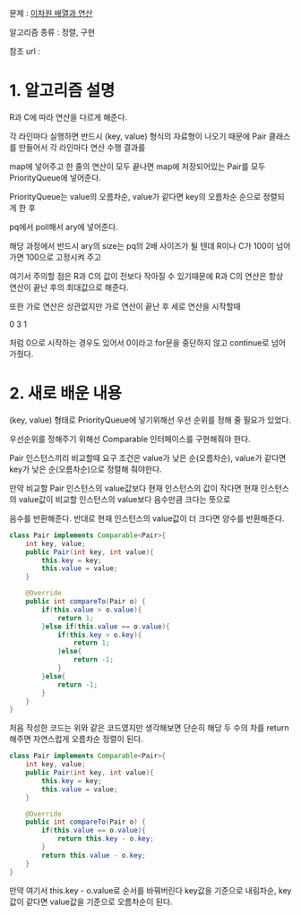 문제 : [이차원 배열과 연산](https://www.acmicpc.net/problem/17140)

알고리즘 종류 : 정렬, 구현

참조 url :

# 1. 알고리즘 설명

R과 C에 따라 연산을 다르게 해준다.

각 라인마다 실행하면 반드시 (key, value) 형식의 자료형이 나오기 때문에 Pair 클래스를 만들어서 각 라인마다 연산 수행 결과를

map에 넣어주고 한 줄의 연산이 모두 끝나면 map에 저장되어있는 Pair를 모두 PriorityQueue에 넣어준다.

PriorityQueue는 value의 오름차순, value가 같다면 key의 오름차순 순으로 정렬되게 한 후

pq에서 poll해서 ary에 넣어준다.

해당 과정에서 반드시 ary의 size는 pq의 2배 사이즈가 될 텐데 R이나 C가 100이 넘어가면 100으로 고정시켜 주고

여기서 주의할 점은 R과 C의 값이 전보다 작아질 수 있기때문에 R과 C의 연산은 항상 연산이 끝난 후의 최대값으로 해준다.

또한 가로 연산은 상관없지만 가로 연산이 끝난 후 세로 연산을 시작할때 

0
3
1

처럼 0으로 시작하는 경우도 있어서 0이라고 for문을 중단하지 않고 continue로 넘어가줬다.

# 2. 새로 배운 내용

(key, value) 형태로 PriorityQueue에 넣기위해선 우선 순위를 정해 줄 필요가 있었다.

우선순위를 정해주기 위해선 Comparable 인터페이스를 구현해줘야 한다.

Pair 인스턴스끼리 비교할때 요구 조건은 value가 낮은 순(오름차순), value가 같다면 key가 낮은 순(오름차순)으로 정렬해 줘야한다.

만약 비교할 Pair 인스턴스의 value값보다 현재 인스턴스의 값이 작다면 현재 인스턴스의 value값이 비교할 인스턴스의 value보다 음수만큼 크다는 뜻으로

음수를 반환해준다. 반대로 현재 인스턴스의 value값이 더 크다면 양수를 반환해준다.

```java
class Pair implements Comparable<Pair>{
    int key, value;
    public Pair(int key, int value){
        this.key = key;
        this.value = value;
    }

    @Override
    public int compareTo(Pair o) {
        if(this.value > o.value){
            return 1;
        }else if(this.value == o.value){
            if(this.key > o.key){
                return 1;
            }else{
                return -1;
            }
        }else{
            return -1;
        }
    }
}
```

처음 작성한 코드는 위와 같은 코드였지만 생각해보면 단순히 해당 두 수의 차를 return해주면 자연스럽게 오름차순 정렬이 된다.

```java
class Pair implements Comparable<Pair>{
    int key, value;
    public Pair(int key, int value){
        this.key = key;
        this.value = value;
    }

    @Override
    public int compareTo(Pair o) {
        if(this.value == o.value){
            return this.key - o.key;
        }
        return this.value - o.key;
    }
}
```

만약 여기서 this.key - o.value로 순서를 바꿔버린다 key값을 기준으로 내림차순, key 값이 같다면 value값을 기준으로 오름차순이 된다.